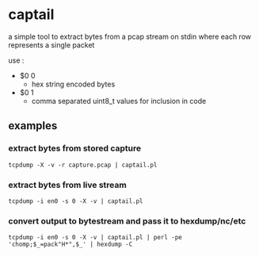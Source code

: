 # captail

a simple tool to extract bytes from a pcap stream on stdin
where each row represents a single packet

use :

* $0 0
  * hex string encoded bytes
* $0 1
  * comma separated uint8\_t values for inclusion in code

## examples

### extract bytes from stored capture

```shell
tcpdump -X -v -r capture.pcap | captail.pl
```

### extract bytes from live stream

```shell
tcpdump -i en0 -s 0 -X -v | captail.pl
```

### convert output to bytestream and pass it to hexdump/nc/etc

```shell
tcpdump -i en0 -s 0 -X -v | captail.pl | perl -pe 'chomp;$_=pack"H*",$_' | hexdump -C
```

